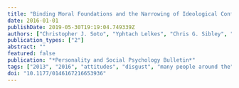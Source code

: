 ```yaml
---
title: "Binding Moral Foundations and the Narrowing of Ideological Conflict to the Traditional Morality Domain"
date: 2016-01-01
publishDate: 2019-05-30T19:19:04.749339Z
authors: ["Christopher J. Soto", "Yphtach Lelkes", "Chris G. Sibley", "Lara M. Greaves", "Ariel Malka", "Danny Osborne"]
publication_types: ["2"]
abstract: ""
featured: false
publication: "*Personality and Social Psychology Bulletin*"
tags: ["2013", "2016", "attitudes", "disgust", "many people around the", "moral foundations", "mypubs", "political psychology", "received august 2", "revision accepted may 17", "the basis of", "world judge morality on"]
doi: "10.1177/0146167216653936"
---
```


